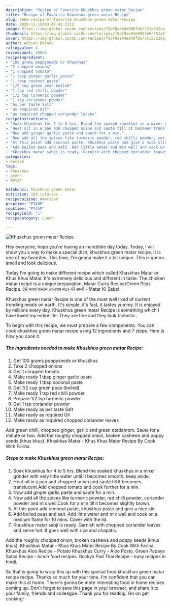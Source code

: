 ```yaml
---
description: "Recipe of Favorite Khuskhus green matar Recipe"
title: "Recipe of Favorite Khuskhus green matar Recipe"
slug: 7666-recipe-of-favorite-khuskhus-green-matar-recipe
date: 2020-11-19T03:47:41.311Z
image: https://img-global.cpcdn.com/recipes/f8af8ae04e008fb6/751x532cq70/khuskhus-green-matar-recipe-recipe-main-photo.jpg
thumbnail: https://img-global.cpcdn.com/recipes/f8af8ae04e008fb6/751x532cq70/khuskhus-green-matar-recipe-recipe-main-photo.jpg
cover: https://img-global.cpcdn.com/recipes/f8af8ae04e008fb6/751x532cq70/khuskhus-green-matar-recipe-recipe-main-photo.jpg
author: Adrian Barnes
ratingvalue: 4
reviewcount: 48056
recipeingredient:
- "100 grams poppyseeds or khuskhus"
- "2 chopped onions"
- "1 chopped tomato"
- "1 tbsp ginger garlic paste"
- "1 tbsp coconut paste"
- "1/2 cup green peas boiled"
- "1 tsp red chilli powder"
- "1/2 tsp turmeric powder"
- "1 tsp coriander powder"
- "as per taste Salt"
- "as required Oil"
- "as required chopped coriander leaves"
recipeinstructions:
- "Soak khuskhus for 4 to 5 hrs. Blend the soaked khuskhus in a mixer grinder with very little water until it becomes smooth. keep aside."
- "Heat oil in a pan add chopped onion and sauté till it becomes translucent.Add chopped tomato and cook further for a min."
- "Now add ginger garlic paste and sauté for a min."
- "Now add all the spices like turmeric powder, red chilli powder, coriander powder and mix well.Cook for a min till it becomes slightly brown."
- "At this point add coconut paste, khuskhus paste and give a nice stir."
- "Add boiled peas and salt. Add little water and mix well and cook on a medium flame for 10 mins. Cover with the lid."
- "Khuskhus matar sabji is ready. Garnish with chopped coriander leaves and serve hot. It goes well with rice and chapatis."
categories:
- Recipe
tags:
- khuskhus
- green
- matar

katakunci: khuskhus green matar 
nutrition: 159 calories
recipecuisine: American
preptime: "PT40M"
cooktime: "PT45M"
recipeyield: "1"
recipecategory: Lunch

---
```



![Khuskhus green matar Recipe](https://img-global.cpcdn.com/recipes/f8af8ae04e008fb6/751x532cq70/khuskhus-green-matar-recipe-recipe-main-photo.jpg)

Hey everyone, hope you're having an incredible day today. Today, I will show you a way to make a special dish, khuskhus green matar recipe. It is one of my favorites. This time, I'm gonna make it a bit unique. This is gonna smell and look delicious.

Today I&#39;m going to make different recipe which called Khaskhas Matar or Khus Khus Matar. It&#39;s extremely delicious and different in taste. The chicken matar recipe is a unique preparation. Matar Curry Recipe/Green Peas Recipe. ऐसे बनाएं एकदम लाजवाब मटर की सब्जी - Matar Ki Sabzi

Khuskhus green matar Recipe is one of the most well liked of current trending meals on earth. It's simple, it's fast, it tastes yummy. It is enjoyed by millions every day. Khuskhus green matar Recipe is something which I have loved my entire life. They are fine and they look fantastic.


To begin with this recipe, we must prepare a few components. You can cook khuskhus green matar recipe using 12 ingredients and 7 steps. Here is how you cook it.

<!--inarticleads1-->

##### The ingredients needed to make Khuskhus green matar Recipe:

1. Get 100 grams poppyseeds or khuskhus
1. Take 2 chopped onions
1. Get 1 chopped tomato
1. Make ready 1 tbsp ginger garlic paste
1. Make ready 1 tbsp coconut paste
1. Get 1/2 cup green peas (boiled)
1. Make ready 1 tsp red chilli powder
1. Prepare 1/2 tsp turmeric powder
1. Get 1 tsp coriander powder
1. Make ready as per taste Salt
1. Make ready as required Oil
1. Make ready as required chopped coriander leaves


Add green chilli, chopped ginger, garlic and green cardamom. Saute for a minute or two. Add the roughly chopped onion, broken cashews and poppy seeds (khus khus). Khashkas Matar - Khus Khus Mater Recipe By Cook With Fariha. 

<!--inarticleads2-->

##### Steps to make Khuskhus green matar Recipe:

1. Soak khuskhus for 4 to 5 hrs. Blend the soaked khuskhus in a mixer grinder with very little water until it becomes smooth. keep aside.
1. Heat oil in a pan add chopped onion and sauté till it becomes translucent.Add chopped tomato and cook further for a min.
1. Now add ginger garlic paste and sauté for a min.
1. Now add all the spices like turmeric powder, red chilli powder, coriander powder and mix well.Cook for a min till it becomes slightly brown.
1. At this point add coconut paste, khuskhus paste and give a nice stir.
1. Add boiled peas and salt. Add little water and mix well and cook on a medium flame for 10 mins. Cover with the lid.
1. Khuskhus matar sabji is ready. Garnish with chopped coriander leaves and serve hot. It goes well with rice and chapatis.


Add the roughly chopped onion, broken cashews and poppy seeds (khus khus). Khashkas Matar - Khus Khus Mater Recipe By Cook With Fariha. Khuskhus Aloo Recipe - Potato Khuskhus Curry - Aloo Posto. Green Papaya Salad Recipe - lunch food recipes. Rockys Pad Thai Recipe - easy recipes in hindi. 

So that is going to wrap this up with this special food khuskhus green matar recipe recipe. Thanks so much for your time. I'm confident that you can make this at home. There's gonna be more interesting food in home recipes coming up. Don't forget to save this page in your browser, and share it to your family, friends and colleague. Thank you for reading. Go on get cooking!
